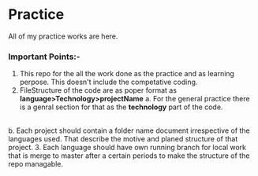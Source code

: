 # Practice
All of my practice works are here.
### Important Points:-
1. This repo for the all the work done as the practice and as learning perpose. This doesn't include the competative coding.
2. FileStructure of the code are as poper format as **language>Technology>projectName**
a. For the general practice there is a genral section for that as the **technology** part of the code.
</br>
b. Each project should contain a folder name document irrespective of the languages used. That describe the motive and planed structure of that project.
3. Each language should have own running branch for local work that is merge to master after a certain periods to make the structure of the repo managable.

